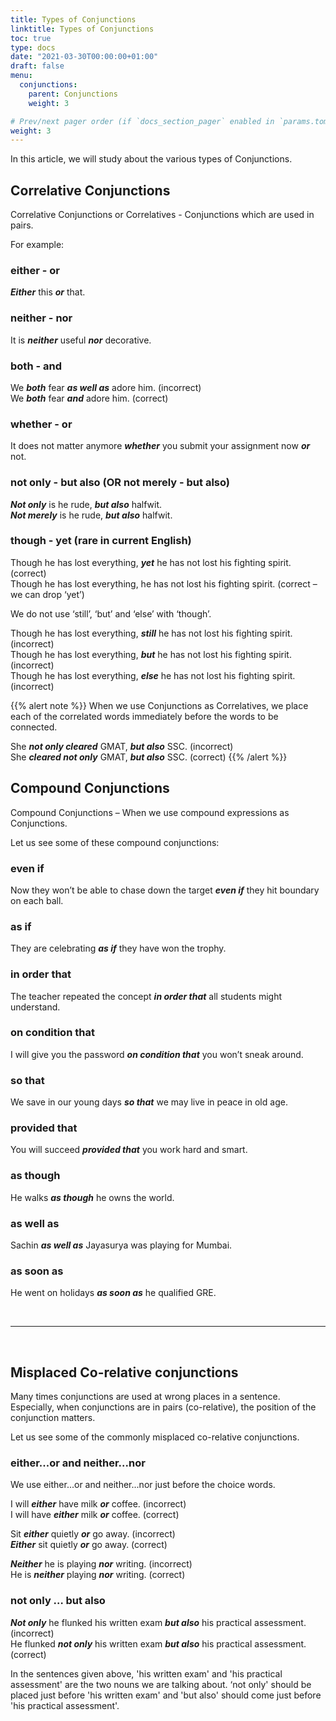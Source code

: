 ```yaml
---
title: Types of Conjunctions  
linktitle: Types of Conjunctions  
toc: true
type: docs
date: "2021-03-30T00:00:00+01:00"
draft: false
menu:
  conjunctions:
    parent: Conjunctions 
    weight: 3

# Prev/next pager order (if `docs_section_pager` enabled in `params.toml`)
weight: 3
---
```


In this article, we will study about the various types of Conjunctions. 

## Correlative Conjunctions

Correlative Conjunctions or Correlatives - Conjunctions which are used in pairs. 

For example:

### either - or 

***Either*** this ***or*** that. 

### neither - nor 

It is ***neither*** useful ***nor*** decorative. 

### both - and 

We ***both*** fear ***<span class="mak-text-color-incorrect">as well as</span>*** adore him. (incorrect) <br>
We ***both*** fear ***<span class="mak-text-color">and</span>*** adore him. (correct)

### whether - or 

It does not matter anymore ***whether*** you submit your assignment now ***or*** not. 

### not only - but also (OR not merely - but also)

***Not only*** is he rude, ***but also*** halfwit. <br>
***Not merely*** is he rude, ***but also*** halfwit. 

### though - yet (rare in current English) 

Though he has lost everything, ***yet*** he has not lost his fighting spirit. (correct) <br>
Though he has lost everything, he has not lost his fighting spirit. (correct – we can drop ‘yet’)

We do not use ‘still’, ‘but’ and ‘else’ with ‘though’.

Though he has lost everything, ***<span class="mak-text-color-incorrect">still</span>*** he has not lost his fighting spirit. (incorrect) <br>
Though he has lost everything, ***<span class="mak-text-color-incorrect">but</span>*** he has not lost his fighting spirit. (incorrect) <br>
Though he has lost everything, ***<span class="mak-text-color-incorrect">else</span>*** he has not lost his fighting spirit. (incorrect)

{{% alert note %}}
When we use Conjunctions as Correlatives, we place each of the correlated words immediately before the words to be connected. 
 
She ***<span class="mak-text-color-incorrect">not only cleared</span>*** GMAT, ***but also*** SSC. (incorrect) <br>
She ***<span class="mak-text-color">cleared not only</span>*** GMAT, ***but also*** SSC. (correct)
{{% /alert %}}


## Compound Conjunctions

Compound Conjunctions – When we use compound expressions as Conjunctions. 

Let us see some of these compound conjunctions: 
 
### even if 

Now they won’t be able to chase down the target ***even if*** they hit boundary on each ball. 

### as if 

They are celebrating ***as if*** they have won the trophy. 

### in order that 

The teacher repeated the concept ***in order that*** all students might understand. 

### on condition that 

I will give you the password ***on condition that*** you won’t sneak around. 

### so that 

We save in our young days ***so that*** we may live in peace in old age. 

### provided that 

You will succeed ***provided that*** you work hard and smart. 

### as though 

He walks ***as though*** he owns the world. 

### as well as 

Sachin ***as well as*** Jayasurya was playing for Mumbai. 

### as soon as 

He went on holidays ***as soon as*** he qualified GRE. 

<br><hr><br>

## Misplaced Co-relative conjunctions

Many times conjunctions are used at wrong places in a sentence. Especially, when conjunctions are in pairs (co-relative), the position of the conjunction matters. 

Let us see some of the commonly misplaced co-relative conjunctions. 

### either...or and neither...nor 

We use either...or and neither...nor just before the choice words.

I will ***<span class="mak-text-color-incorrect">either</span>*** have milk ***or*** coffee. (incorrect) <br>
I will have ***<span class="mak-text-color">either</span>*** milk ***or*** coffee. (correct)

Sit ***<span class="mak-text-color-incorrect">either</span>*** quietly ***or*** go away. (incorrect) <br>
***<span class="mak-text-color">Either</span>*** sit quietly ***or*** go away. (correct)

***<span class="mak-text-color-incorrect">Neither</span>*** he is playing ***nor*** writing. (incorrect) <br>
He is ***<span class="mak-text-color">neither</span>*** playing ***nor*** writing. (correct)

### not only … but also

***<span class="mak-text-color-incorrect">Not only</span>*** he flunked his written exam ***but also*** his practical assessment.  (incorrect) <br>
He flunked ***<span class="mak-text-color">not only</span>*** his written exam ***but also*** his practical assessment. (correct)

In the sentences given above, 'his written exam' and 'his practical assessment' are the two nouns we are talking about. ‘not only' should be placed just before 'his written exam' and 'but also' should come just before 'his practical assessment'.


